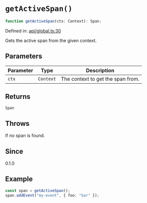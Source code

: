 # `getActiveSpan()`

```ts
function getActiveSpan(ctx: Context): Span;
```

Defined in: [api/global.ts:30](https://github.com/adobe/aio-lib-telemetry/blob/9592ef0d673b0c1c4209408c0de01f199de38283/source/api/global.ts#L30)

Gets the active span from the given context.

## Parameters

| Parameter | Type      | Description                       |
| --------- | --------- | --------------------------------- |
| `ctx`     | `Context` | The context to get the span from. |

## Returns

`Span`

## Throws

If no span is found.

## Since

0.1.0

## Example

```ts
const span = getActiveSpan();
span.addEvent("my-event", { foo: "bar" });
```

